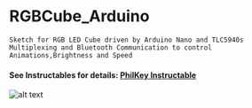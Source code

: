 # RGBCube_Arduino
	Sketch for RGB LED Cube driven by Arduino Nano and TLC5940s
	Multiplexing and Bluetooth Communication to control Animations,Brightness and Speed
#### See Instructables for details: [PhilKey Instructable](https://www.instructables.com/id/RGB-Backlight-MSGEQ7-Audio-Visualizer/)
![alt text](https://i.imgur.com/NnxGlcN.jpg "Instructables Cover")
